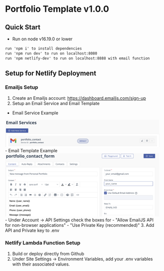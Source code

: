 # Portfolio Template v1.0.0

## Quick Start
- Run on node v16.19.0 or lower
```
run 'npm i' to install dependencies
run 'npm run dev' to run on localhost:8080
run 'npm netlify-dev' to run on localhost:8888 with email function
```

## Setup for Netlify Deployment
###  Emailjs Setup
1. Create an Emailjs account: https://dashboard.emailjs.com/sign-up
2. Setup an Email Service and Email Template
  - Email Service Example
  <img src='./src/assets/images/email_services.png'>
  - Email Template Example
  <img src='./src/assets/images/contact_form_template.png'>
  - Under Account -> API Settings check the boxes for 
    - "Allow EmailJS API for non-browser applications"
    - "Use Private Key (recommended)"
3. Add API and Private key to .env 

### Netlify Lambda Function Setup
1. Build or deploy directly from Github
2. Under Site Settings -> Environment Variables, add your .env variables with their associated values.  

